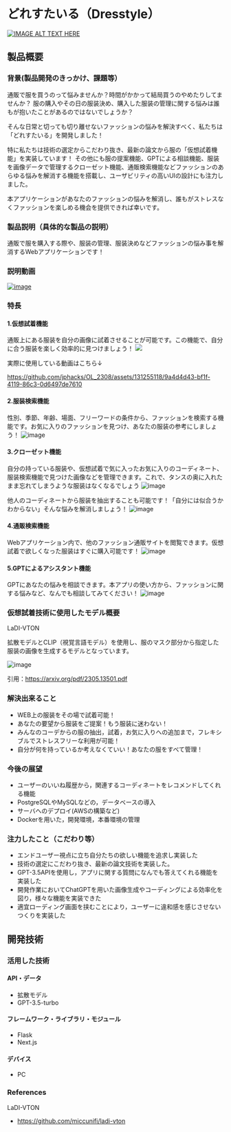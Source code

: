 # どれすたいる（Dresstyle）

[![IMAGE ALT TEXT HERE](https://github.com/jphacks/OL_2308/assets/97429973/de098745-55b0-447e-b0d5-aae8dc0b7cf2)](https://www.youtube.com/watch?v=yYRQEdfGjEg)

## 製品概要
### 背景(製品開発のきっかけ、課題等）
通販で服を買うのって悩みませんか？時間がかかって結局買うのやめたりしてませんか？
服の購入やその日の服装決め、購入した服装の管理に関する悩みは誰もが抱いたことがあるのではないでしょうか？

そんな日常と切っても切り離せないファッションの悩みを解決すべく、私たちは「どれすたいる」を開発しました！

特に私たちは技術の選定からこだわり抜き、最新の論文から服の「仮想試着機能」を実装しています！
その他にも服の提案機能、GPTによる相談機能、服装を画像データで管理するクローゼット機能、通販検索機能などファッションのあらゆる悩みを解消する機能を搭載し、ユーザビリティの高いUIの設計にも注力しました。

本アプリケーションがあなたのファッションの悩みを解消し、誰もがストレスなくファッションを楽しめる機会を提供できれば幸いです。

### 製品説明（具体的な製品の説明）
通販で服を購入する際や、服装の管理、服装決めなどファッションの悩み事を解消するWebアプリケーションです！

### 説明動画
[![image](https://github.com/jphacks/OL_2308/assets/131255118/b8e7951b-cdc4-4933-ab58-38f3a1c54c0f)](https://youtu.be/ROW1sZBFbMY)


### 特長
#### 1.仮想試着機能
通販上にある服装を自分の画像に試着させることが可能です。この機能で、自分に合う服装を楽しく効率的に見つけましょう！
![](https://github.com/jphacks/OL_2308/assets/131255118/1d67afe6-4a81-4573-8e78-ec9f5bb51777)

実際に使用している動画はこちら↓


https://github.com/jphacks/OL_2308/assets/131255118/9a4d4d43-bf1f-4119-86c3-0d6497de7610



#### 2.服装検索機能
性別、季節、年齢、場面、フリーワードの条件から、ファッションを検索する機能です。お気に入りのファッションを見つけ、あなたの服装の参考にしましょう！
![image](https://github.com/jphacks/OL_2308/assets/131255118/eabf6c47-ebcb-4566-8dc5-e2adcc634410)


#### 3.クローゼット機能
自分の持っている服装や、仮想試着で気に入ったお気に入りのコーディネート、服装検索機能で見つけた画像などを管理できます。これで、タンスの奥に入れたまま忘れてしまうような服装はなくなるでしょう
![image](https://github.com/jphacks/OL_2308/assets/131255118/6cb41d5e-707e-4354-a100-027aaa328d2d)


他人のコーディネートから服装を抽出することも可能です！「自分には似合うかわからない」そんな悩みを解消しましょう！
![image](https://github.com/jphacks/OL_2308/assets/131255118/89edde10-634e-4e17-a453-501ff0a0abbe)


#### 4.通販検索機能
Webアプリケーション内で、他のファッション通販サイトを閲覧できます。仮想試着で欲しくなった服装はすぐに購入可能です！
![image](https://github.com/jphacks/OL_2308/assets/131255118/59324dce-f405-4fed-b936-78099fd9e535)


#### 5.GPTによるアシスタント機能
GPTにあなたの悩みを相談できます。本アプリの使い方から、ファッションに関する悩みなど、なんでも相談してみてください！
![image](https://github.com/jphacks/OL_2308/assets/131255118/5cba129e-9507-4a1b-8289-d753d59ec0af)

### 仮想試着技術に使用したモデル概要
LaDI-VTON

拡散モデルとCLIP（視覚言語モデル）を使用し、服のマスク部分から指定した服装の画像を生成するモデルとなっています。

![image](https://github.com/jphacks/OL_2308/assets/97216326/a45ccdbb-1467-4554-ae71-caece21076e1)

引用：https://arxiv.org/pdf/2305.13501.pdf


### 解決出来ること
- WEB上の服装をその場で試着可能！
- あなたの要望から服装をご提案！もう服装に迷わない！
- みんなのコーデからの服の抽出，試着，お気に入りへの追加まで，フレキシブルでストレスフリーな利用が可能！
- 自分が何を持っているか考えなくていい！あなたの服をすべて管理！
### 今後の展望
* ユーザーのいいね履歴から，関連するコーディネートをレコメンドしてくれる機能
* PostgreSQLやMySQLなどの，データベースの導入
* サーバへのデプロイ(AWSの構築など)
* Dockerを用いた，開発環境，本番環境の管理
### 注力したこと（こだわり等）
* エンドユーザー視点に立ち自分たちの欲しい機能を追求し実装した
* 技術の選定にこだわり抜き、最新の論文技術を実装した。
* GPT-3.5APIを使用し，アプリに関する質問になんでも答えてくれる機能を実装した
* 開発作業においてChatGPTを用いた画像生成やコーディングによる効率化を図り，様々な機能を実装できた
* 適宜ローディング画面を挟むことにより，ユーザーに違和感を感じさせないつくりを実装した

## 開発技術
### 活用した技術
#### API・データ
* 拡散モデル
* GPT-3.5-turbo

#### フレームワーク・ライブラリ・モジュール
* Flask
* Next.js

#### デバイス
* PC

### References
LaDI-VTON
* https://github.com/miccunifi/ladi-vton

